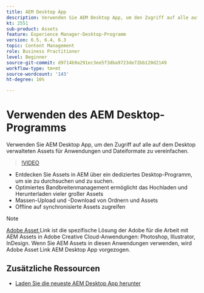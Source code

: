 ```yaml
---
title: AEM Desktop App
description: Verwenden Sie AEM Desktop App, um den Zugriff auf alle auf dem Desktop verwalteten Assets für Anwendungen und Dateiformate zu vereinfachen.
kt: 2551
sub-product: Assets
feature: Experience Manager-Desktop-Programm
version: 6.5, 6.4, 6.3
topic: Content Management
role: Business Practitioner
level: Beginner
source-git-commit: d9714b9a291ec3ee5f3dba9723de72bb120d2149
workflow-type: tm+mt
source-wordcount: '143'
ht-degree: 16%

---
```



# Verwenden des AEM Desktop-Programms

Verwenden Sie AEM Desktop App, um den Zugriff auf alle auf dem Desktop verwalteten Assets für Anwendungen und Dateiformate zu vereinfachen.

>[!VIDEO](https://video.tv.adobe.com/v/28868/?quality=12&learn=on)

+ Entdecken Sie Assets in AEM über ein dediziertes Desktop-Programm, um sie zu durchsuchen und zu suchen.
+ Optimiertes Bandbreitenmanagement ermöglicht das Hochladen und Herunterladen vieler großer Assets
+ Massen-Upload und -Download von Ordnern und Assets
+ Offline auf synchronisierte Assets zugreifen

>[!NOTE]
>
> [Adobe Asset ](./adobe-asset-link.md) Link ist die spezifische Lösung der Adobe für die Arbeit mit AEM Assets in Adobe Creative Cloud-Anwendungen: Photoshop, Illustrator, InDesign. Wenn Sie AEM Assets in diesen Anwendungen verwenden, wird Adobe Asset Link AEM Desktop App vorgezogen.

## Zusätzliche Ressourcen

+ [Laden Sie die neueste AEM Desktop App herunter](https://docs.adobe.com/content/help/de-DE/experience-manager-desktop-app/using/release-notes.html)

